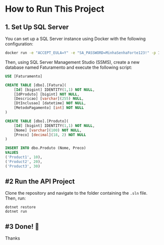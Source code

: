 # How to Run This Project

## 1. Set Up SQL Server

You can set up a SQL Server instance using Docker with the following configuration:

```bash
docker run -e "ACCEPT_EULA=Y" -e "SA_PASSWORD=MinhaSenhaForte123!" -p 1433:1433 --name sqlserver -d mcr.microsoft.com/mssql/server
```

Then, using SQL Server Management Studio (SSMS), create a new database named Faturamento and execute the following script:

```SQL
USE [Faturamento]

CREATE TABLE [dbo].[Fatura](
	[Id] [bigint] IDENTITY(1,1) NOT NULL,
	[IdProduto] [bigint] NOT NULL,
	[Descricao] [varchar](255) NULL,
	[DtInclusao] [datetime] NOT NULL,
	[MetodoPagamento] [int] NOT NULL
)

CREATE TABLE [dbo].[Produto](
	[Id] [bigint] IDENTITY(1,1) NOT NULL,
	[Nome] [varchar](100) NOT NULL,
	[Preco] [decimal](18, 2) NOT NULL
)

INSERT INTO dbo.Produto (Nome, Preco)
VALUES
('Product1', 10),
('Product2', 20),
('Product3', 30)
```

## #2 Run the API Project

Clone the repository and navigate to the folder containing the `.sln` file. Then, run:

```CLI
dotnet restore
dotnet run
```

## #3 Done! 🎉

Thanks
